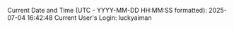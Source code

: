 Current Date and Time (UTC - YYYY-MM-DD HH:MM:SS formatted): 2025-07-04 16:42:48
Current User's Login: luckyaiman
